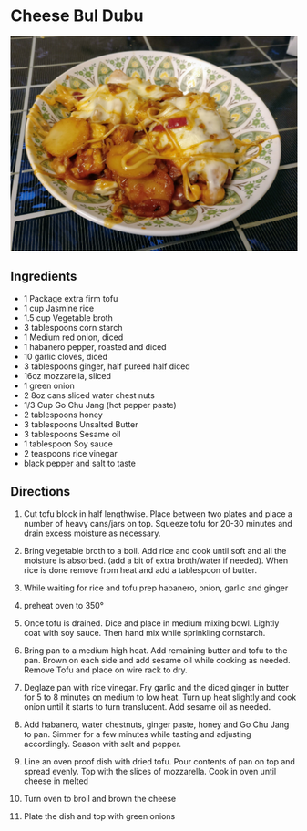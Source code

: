 # Cheese Bul Dubu

![alt text](photos/cheese_buldubu.jpg)

## Ingredients

- 1 Package extra firm tofu
- 1 cup Jasmine rice
- 1.5 cup Vegetable broth
- 3 tablespoons corn starch
- 1 Medium red onion, diced
- 1 habanero pepper, roasted and diced
- 10 garlic cloves, diced
- 3 tablespoons ginger, half pureed half diced
- 16oz mozzarella, sliced
- 1 green onion
- 2 8oz cans sliced water chest nuts
- 1/3 Cup Go Chu Jang (hot pepper paste)
- 2 tablespoons honey
- 3 tablespoons Unsalted Butter
- 3 tablespoons Sesame oil
- 1 tablespoon Soy sauce
- 2 teaspoons rice vinegar 
- black pepper and salt to taste

## Directions

1. Cut tofu block in half lengthwise. Place between two plates and place a number of heavy cans/jars on top. Squeeze tofu for 20-30 minutes and drain excess moisture as necessary.

2. Bring vegetable broth to a boil. Add rice and cook until soft and all the moisture is absorbed. (add a bit of extra broth/water if needed). When rice is done remove from heat and add a tablespoon of butter.

3. While waiting for rice and tofu prep habanero, onion, garlic and ginger

4. preheat oven to 350°

5. Once tofu is drained. Dice and place in medium mixing bowl. Lightly coat with soy sauce. Then hand mix while sprinkling cornstarch.

6. Bring pan to a medium high heat. Add remaining butter and tofu to the pan. Brown on each side and add sesame oil while cooking as needed. Remove Tofu and place on wire rack to dry.

7. Deglaze pan with rice vinegar. Fry garlic and the diced ginger in butter for 5 to 8 minutes on medium to low heat. Turn up heat slightly and cook onion until it starts to turn translucent. Add sesame oil as needed.

8. Add habanero, water chestnuts, ginger paste, honey and Go Chu Jang to pan. Simmer for a few minutes while tasting and adjusting accordingly. Season with salt and pepper.

9. Line an oven proof dish with dried tofu. Pour contents of pan on top and spread evenly. Top with the slices of mozzarella. Cook in oven until cheese in melted

10. Turn oven to broil and brown the cheese

11. Plate the dish and top with green onions
